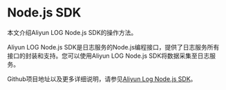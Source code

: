 # Node.js SDK

本文介绍Aliyun LOG Node.js SDK的操作方法。

Aliyun LOG Node.js SDK是日志服务的Node.js编程接口，提供了日志服务所有接口的封装和支持。您可以使用Aliyun LOG Node.js SDK将数据采集至日志服务。

Github项目地址以及更多详细说明，请参见[Aliyun Log Node.js SDK](https://github.com/aliyun/aliyun-log-nodejs-sdk)。

